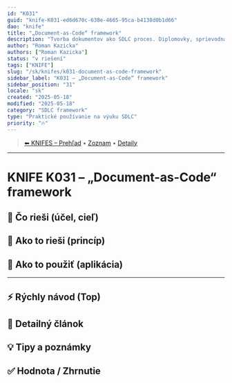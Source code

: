 ```yaml
---
id: "K031"
guid: "knife-K031-ed6d670c-638e-4665-95ca-b4138d0b1d66"
dao: "knife"
title: "„Document-as-Code“ framework"
description: "Tvorba dokumentov ako SDLC proces. Diplomovky, sprievodná dokumentácia pre zákazníklov, …."
author: "Roman Kazicka"
authors: ["Roman Kazicka"]
status: "v riešení"
tags: ["KNIFE"]
slug: "/sk/knifes/k031-document-as-code-framework"
sidebar_label: "K031 – „Document-as-Code“ framework"
sidebar_position: "31"
locale: "sk"
created: "2025-05-18"
modified: "2025-05-18"
category: "SDLC framework"
type: "Praktické používanie na výuku SDLC"
priority: "🔥"
---
```

<!-- body:start -->

<!-- nav:knifes -->
> [⬅ KNIFES – Prehľad](../KNIFEsOverview.md) • [Zoznam](../KNIFE_Overview_List.md) • [Detaily](../KNIFE_Overview_Details.md)
---
# KNIFE K031 – „Document-as-Code“ framework

## 🎯 Čo rieši (účel, cieľ)

## 🧩 Ako to rieši (princíp)

## 🧪 Ako to použiť (aplikácia)

---

## ⚡ Rýchly návod (Top)

## 📜 Detailný článok

## 💡 Tipy a poznámky

## ✅ Hodnota / Zhrnutie
